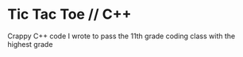 # Tic Tac Toe // C++
Crappy C++ code I wrote to pass the 11th grade coding class with the highest grade
